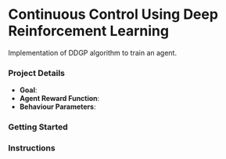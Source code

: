 # Continuous Control Using Deep Reinforcement Learning

Implementation of DDGP algorithm to train an agent.

### Project Details

* __Goal__:
* __Agent Reward Function__: 
* __Behaviour Parameters__:

### Getting Started

### Instructions


